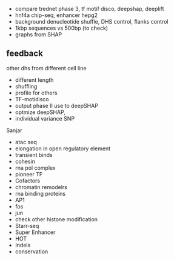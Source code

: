 - compare trednet phase 3, tf motif disco, deepshap, deeplift
- hnf4a chip-seq, enhancer hepg2
- background denucleotide shuffle, DHS control, flanks control
- 1kbp sequences vs 500bp (to check)
- graphs from SHAP

## feedback


other dhs from different cell line
- different length 
- shuffling 
- profile for others
- TF-motidisco
- output phase II use to deepSHAP
- optmize deepSHAP,
- individual variance SNP











Sanjar
- atac seq
- elongation in open regulatory element
- transient binds 
- cohesin 
- rna pol complex
- pioneer TF 
- Cofactors
- chromatin remodelrs
- rna binding proteins
- AP1
- fos
- jun
- check other histone modification
- Starr-seq
- Super Enhancer
- HOT
- Indels
- conservation